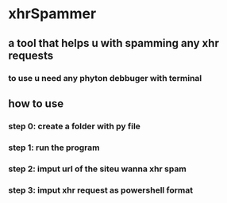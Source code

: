 # xhrSpammer
## a tool that helps u with spamming any xhr requests

### to use u need any phyton debbuger with terminal

## how to use
### step 0: create a folder with py file
### step 1: run the program
### step 2: imput url of the siteu wanna xhr spam
### step 3: imput xhr request as powershell format

